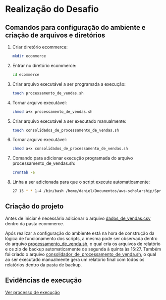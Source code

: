 # Realização do Desafio

## Comandos para configuração do ambiente e criação de arquivos e diretórios


1. Criar diretório ecommerce:
    
    ```bash
    mkdir ecommerce
    ```
1. Entrar no diretório ecommerce:
    
    ```bash
    cd ecommerce
    ```
1. Criar arquivo executável a ser programada a execução:
    
    ```bash
    touch processamento_de_vendas.sh
    ```
1. Tornar arquivo executável:
    
    ```bash
    chmod a+x processamento_de_vendas.sh
    ```
1. Criar arquivo executável a ser executado manualmente:
    
    ```bash
    touch consolidados_de_processamento_de_vendas.sh
    ```
1. Tornar arquivo executável:
    
    ```bash
    chmod a+x consolidados_de_processamento_de_vendas.sh
    ```
1. Comando para adicionar execução programada do arquivo processamento_de_vendas.sh:
    
    ```bash
    crontab -e
    ```
1. Linha a ser adicionada para que o script execute automaticamente:
    
    ```bash
    27 15 * * 1-4 /bin/bash /home/daniel/Documentos/aws-scholarship/Sprint\ 1/desafio/ecommerce/processamento_de_vendas.sh
    ```


## Criação do projeto

Antes de iniciar é necessário adicionar o arquivo [dados_de_vendas.csv](ecommerce/dados_de_vendas.csv) dentro da pasta ecommerce.

Após realizar a configuração do ambiente está na hora de construção da lógica de funcionamento dos scripts, a mesma pode ser observada dentro do arquivo [processamento_de_venda.sh](ecommerce/processamento_de_vendas.sh), o qual cria os arquivos de relatório e os zip de backup automaticamente de segunda à quinta às 15:27. Também foi criado o arquivo [consolidador_de_processamento_de_venda.sh](ecommerce/consolidador_de_processamento_de_vendas.sh), o qual ao ser executado manualmente gera um relatório final com todos os relatórios dentro da pasta de backup.

## Evidências de execução

[Ver processo de execução](evidencias/README.md)